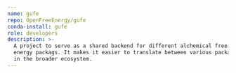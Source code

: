 ```yaml
---
name: gufe
repo: OpenFreeEnergy/gufe
conda-install: gufe
role: developers
description: >-
  A project to serve as a shared backend for different alchemical free
  energy packags. It makes it easier to translate between various packages
  in the broader ecosystem.
---
```

